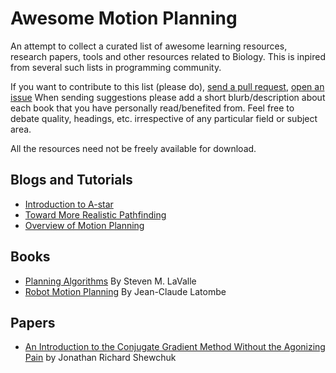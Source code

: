 Awesome Motion Planning
=======================

An attempt to collect a curated list of awesome learning resources, research
papers, tools and other resources related to Biology. This is inpired from
several such lists in programming community.

If you want to contribute to this list (please do), [send a pull
request](https://github.com/AGV-IIT-KGP/awesome-motion-planning/compare/),
[open an
issue](https://github.com/AGV-IIT-KGP/awesome-motion-planning/issues/new) When
sending suggestions please add a short blurb/description about each book that
you have personally read/benefited from. Feel free to debate quality, headings,
etc.  irrespective of any particular field or subject area.

All the resources need not be freely available for download.


Blogs and Tutorials
-------------------

* [Introduction to A-star](http://theory.stanford.edu/~amitp/GameProgramming/AStarComparison.html)
* [Toward More Realistic Pathfinding](http://www.gamasutra.com/view/feature/131505/toward_more_realistic_pathfinding.php)
* [Overview of Motion Planning](http://www.gamasutra.com/blogs/MattKlingensmith/20130907/199787/Overview_of_Motion_Planning.php)

Books
------

* [Planning Algorithms](http://msl.cs.uiuc.edu/planning/index.html) By Steven M. LaValle
* [Robot Motion Planning](http://books.google.com.au/books?id=Mbo_p4-46-cC) By Jean-Claude Latombe

Papers
------

* [An Introduction to the Conjugate Gradient Method Without the Agonizing Pain](http://www.cs.cmu.edu/~quake-papers/painless-conjugate-gradient.pdf) by Jonathan Richard Shewchuk
